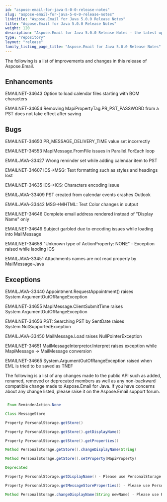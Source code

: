```yaml
---
id: "aspose-email-for-java-5-0-0-release-notes"
slug: "aspose-email-for-java-5-0-0-release-notes"
linktitle: "Aspose.Email for Java 5.0.0 Release Notes"
title: "Aspose.Email for Java 5.0.0 Release Notes"
weight: 120
description: "Aspose.Email for Java 5.0.0 Release Notes – the latest updates and fixes."
type: "repository"
layout: "release"
family_listing_page_title: "Aspose.Email for Java 5.0.0 Release Notes"
---
```


The following is a list of improvements and changes in this release of Aspose.Email.
## **Enhancements**
EMAILNET-34643 Option to load calendar files starting with BOM characters

EMAILNET-34654 Removing MapiPropertyTag.PR_PST_PASSWORD from a PST does not take effect after saving
## **Bugs**
EMAILNET-34650 PR_MESSAGE_DELIVERY_TIME value set incorrectly

EMAILNET-34553 MapiMessage.FromFile issues in Parallel.ForEach loop

EMAILJAVA-33427 Wrong reminder set while adding calendar item to PST

EMAILNET-34607 ICS->MSG: Text formatting such as styles and headings lost

EMAILNET-34635 ICS->ICS: Characters encoding issue

EMAILJAVA-33409 PST created from calendar events crashes Outlook

EMAILJAVA-33442 MSG->MHTML: Text Color changes in output

EMAILNET-34646 Complete email address rendered instead of "Display Name" only

EMAILNET-34649 Subject garbled due to encoding issues while loading into MailMessage

EMAILNET-34658 "Unknown type of ActionProperty: NONE" - Exception raised while laoding ICS

EMAILJAVA-33451 Attachments names are not read properly by MailMessage-Java
## **Exceptions**
EMAILJAVA-33440 Appointment.RequestAppointment() raises System.ArgumentOutOfRangeException

EMAILNET-34655 MapiMessage.ClientSubmitTime raises System.ArgumentOutOfRangeException

EMAILNET-34656 PST: Searching PST by SentDate raises System.NotSupportedException

EMAILJAVA-33450 MailMessage.Load raises NullPointerException

EMAILNET-34651 MailMessageInterpretor.Interpret raises exception while MapiMessage -> MailMessage conversion

EMAILNET-34665 System.ArgumentOutOfRangeException raised when EML is tried to be saved as TNEF

The following is a list of any changes made to the public API such as added, renamed, removed or deprecated members as well as any non-backward compatible change made to Aspose.Email for Java. If you have concerns about any change listed, please raise it on the Aspose.Email support forum.

``` java

 Enum ReminderAction.None

Class MessageStore

Property PersonalStorage.getStore()

Property PersonalStorage.getStore().getDisplayName()

Property PersonalStorage.getStore().getProperties()

Method PersonalStorage.getStore().changeDisplayName(String)

Method PersonalStorage.getStore().setProperty(MapiProperty)

Deprecated

Property PersonalStorage.getDisplayName() - Please use PersonalStorage.getStore().getDisplayName() instead

Property PersonalStorage.getMessageStoreProperties() - Please use PersonalStorage.getStore().getProperties() instead

Method PersonalStorage.changeDisplayName(String newName) - Please use PersonalStorage.getStore().changeDisplayName() method instead

```
